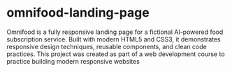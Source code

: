 # omnifood-landing-page
Omnifood is a fully responsive landing page for a fictional AI-powered food subscription service. Built with modern HTML5 and CSS3, it demonstrates responsive design techniques, reusable components, and clean code practices. This project was created as part of a web development course to practice building modern responsive websites
